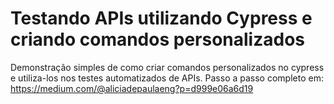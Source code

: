 # Testando APIs utilizando Cypress e criando comandos personalizados

Demonstração simples de como criar comandos personalizados no cypress e utiliza-los nos testes automatizados de APIs. Passo a passo completo em: https://medium.com/@aliciadepaulaeng?p=d999e06a6d19

